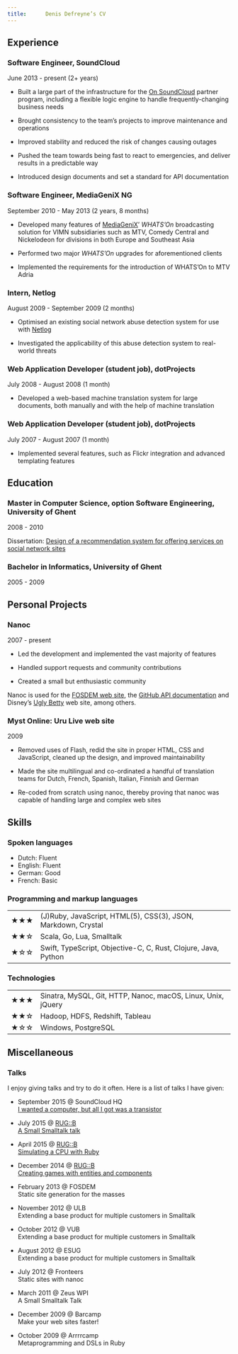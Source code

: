 ```yaml
---
title:      Denis Defreyne’s CV
---
```


Experience
----------

### Software Engineer, SoundCloud

June 2013 - present (2+ years)

* Built a large part of the infrastructure for the [On SoundCloud](https://on.soundcloud.com/) partner program, including a flexible logic engine to handle frequently-changing business needs

* Brought consistency to the team’s projects to improve maintenance and operations

* Improved stability and reduced the risk of changes causing outages

* Pushed the team towards being fast to react to emergencies, and deliver results in a predictable way

* Introduced design documents and set a standard for API documentation

### Software Engineer, MediaGeniX NG

September 2010 - May 2013 (2 years, 8 months)

* Developed many features of [MediaGeniX](http://mediagenix.tv)’ _WHATS’On_ broadcasting solution for VIMN subsidiaries such as MTV, Comedy Central and Nickelodeon for divisions in both Europe and Southeast Asia

* Performed two major _WHATS’On_ upgrades for aforementioned clients

* Implemented the requirements for the introduction of WHATS’On to MTV Adria

### Intern, Netlog

August 2009 - September 2009 (2 months)

* Optimised an existing social network abuse detection system for use with [Netlog](http://netlog.com/)

* Investigated the applicability of this abuse detection system to real-world threats

### Web Application Developer (student job), dotProjects

July 2008 - August 2008 (1 month)

* Developed a web-based machine translation system for large documents, both manually and with the help of machine translation

### Web Application Developer (student job), dotProjects

July 2007 - August 2007 (1 month)

* Implemented several features, such as Flickr integration and advanced templating features

Education
---------

### Master in Computer Science, option Software Engineering, University of Ghent

2008 - 2010

Dissertation: [Design of a recommendation system for offering services on social network sites](http://stoneship.org/pub/thesis.pdf)

### Bachelor in Informatics, University of Ghent

2005 - 2009

Personal Projects
-----------------

### Nanoc

2007 - present

* Led the development and implemented the vast majority of features

* Handled support requests and community contributions

* Created a small but enthusiastic community

Nanoc is used for the [FOSDEM web site](http://fosdem.org), the [GitHub API documentation](http://developer.github.com/) and Disney’s [Ugly Betty](http://www.dadt.com/uglybetty/) web site, among others.

### Myst Online: Uru Live web site

2009

* Removed uses of Flash, redid the site in proper HTML, CSS and JavaScript, cleaned up the design, and improved maintainability

* Made the site multilingual and co-ordinated a handful of translation teams for Dutch, French, Spanish, Italian, Finnish and German

* Re-coded from scratch using nanoc, thereby proving that nanoc was capable of handling large and complex web sites

Skills
------

### Spoken languages

* Dutch: Fluent
* English: Fluent
* German: Good
* French: Basic

### Programming and markup languages

<table>
    <tr>
        <td>★★★</td>
        <td>(J)Ruby, JavaScript, HTML(5), CSS(3), JSON, Markdown, Crystal</td>
    </tr>
    <tr>
        <td>★★☆</td>
        <td>Scala, Go, Lua, Smalltalk</td>
    </tr>
    <tr>
        <td>★☆☆</td>
        <td>Swift, TypeScript, Objective-C, C, Rust, Clojure, Java, Python</td>
    </tr>
</table>

### Technologies

<table>
    <tr>
        <td>★★★</td>
        <td>Sinatra, MySQL, Git, HTTP, Nanoc, macOS, Linux, Unix, jQuery</td>
    </tr>
    <tr>
        <td>★★☆</td>
        <td>Hadoop, HDFS, Redshift, Tableau</td>
    </tr>
    <tr>
        <td>★☆☆</td>
        <td>Windows, PostgreSQL</td>
    </tr>
</table>

Miscellaneous
-------------

### Talks

I enjoy giving talks and try to do it often. Here is a list of talks I have given:

* September 2015 @ SoundCloud HQ<br>[I wanted a computer, but all I got was a transistor](https://speakerdeck.com/ddfreyne/i-wanted-a-computer-but-all-i-got-was-a-transistor)

* July 2015 @ [RUG::B](http://rug-b.de/)<br>[A Small Smalltalk talk](https://speakerdeck.com/ddfreyne/a-small-smalltalk-talk-rug-b-edition)

* April 2015 @ [RUG::B](http://rug-b.de/)<br>[Simulating a CPU with Ruby](https://speakerdeck.com/ddfreyne/simulating-a-cpu-with-ruby)

* December 2014 @ [RUG::B](http://rug-b.de/)<br>[Creating games with entities and components](https://speakerdeck.com/ddfreyne/creating-games-with-entities-and-components)

* February 2013 @ FOSDEM<br>Static site generation for the masses

* November 2012 @ ULB<br>Extending a base product for multiple customers in Smalltalk

* October 2012 @ VUB<br>Extending a base product for multiple customers in Smalltalk

* August 2012 @ ESUG<br>Extending a base product for multiple customers in Smalltalk

* July 2012 @ Fronteers<br>Static sites with nanoc

* March 2011 @ Zeus WPI<br>A Small Smalltalk Talk

* December 2009 @ Barcamp<br>Make your web sites faster!

* October 2009 @ Arrrrcamp<br>Metaprogramming and DSLs in Ruby
